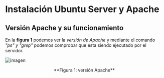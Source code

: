 # Instalación Ubuntu Server y Apache

## Versión Apache y su funcionamiento

En la **figura 1** podemos ver la *versión de Apache* y mediante el comando *"ps" y "grep"* podemos comprobar que esta siendo ejecutado por el servidor.

![imagen](https://github.com/Andresgp1991/Servidores-web-de-altas-prestaciones/blob/master/Practica1/Figura1.png)

<center>**Figura 1: versión Apache**</center>
